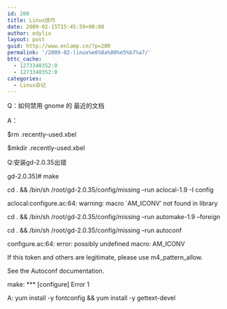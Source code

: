 ```yaml
---
id: 200
title: Linux技巧
date: 2009-02-15T15:45:59+00:00
author: edyliu
layout: post
guid: http://www.enlamp.cn/?p=200
permalink: '/2009-02-linux%e6%8a%80%e5%b7%a7/'
bttc_cache:
  - 1273340352:0
  - 1273340352:0
categories:
  - Linux杂记
---
```

Q：如何禁用 gnome 的 最近的文档
  
A：
  
$rm .recently-used.xbel
  
$mkdir .recently-used.xbel

Q:安装gd-2.0.35出错
  
gd-2.0.35]# make
  
cd . && /bin/sh /root/gd-2.0.35/config/missing &#8211;run aclocal-1.9 -I config
  
aclocal:configure.ac:64: warning: macro \`AM_ICONV&#8217; not found in library
   
cd . && /bin/sh /root/gd-2.0.35/config/missing &#8211;run automake-1.9 &#8211;foreign
  
cd . && /bin/sh /root/gd-2.0.35/config/missing &#8211;run autoconf
  
configure.ac:64: error: possibly undefined macro: AM_ICONV
        
If this token and others are legitimate, please use m4\_pattern\_allow.
        
See the Autoconf documentation.
  
make: \*** [configure] Error 1
  
A: yum install -y fontconfig && yum install -y gettext-devel
